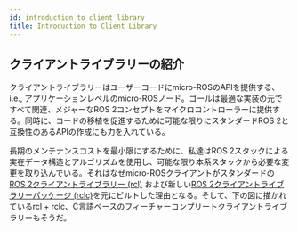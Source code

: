 ```yaml
---
id: introduction_to_client_library
title: Introduction to Client Library
---
```


## **クライアントライブラリーの紹介**

クライアントライブラリーはユーザーコードにmicro-ROSのAPIを提供する、i.e., アプリケーションレベルのmicro-ROSノード。ゴールは最適な実装の元ですべて関連、メジャーなROS 2コンセプトをマイクロコントローラーに提供する。同時に、コードの移植を促進するために可能な限りにスタンダードROS 2と互換性のあるAPIの作成にも力を入れている。

長期のメンテナンスコストを最小限にするために、私達はROS 2スタックによる実在データ構造とアルゴリズムを使用し、可能な限り本系スタックから必要な変更を取り込んでいる。それはなぜmicro-ROSクライアントがスタンダードの[ROS 2クライアントライブラリー (rcl)](https://github.com/ros2/rcl/) および新しい[ROS 2クライアントライブラリーパッケージ (rclc)](https://github.com/ros2/rclc/)を元にビルトした理由となる。そして、下の図に描かれているrcl + rclc、C言語ベースのフィーチャーコンプリートクライアントライブラリーもそうだ。
